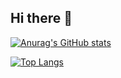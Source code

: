 ## Hi there 👋
[![Anurag's GitHub stats](https://github-readme-stats.vercel.app/api?username=Zeonova)](https://github.com/anuraghazra/github-readme-stats)

[![Top Langs](https://github-readme-stats.vercel.app/api/top-langs/?username=Zeonova&layout=compact)](https://github.com/anuraghazra/github-readme-stats)
<!--
**Zeonova/Zeonova** is a ✨ _special_ ✨ repository because its `README.md` (this file) appears on your GitHub profile.

Here are some ideas to get you started:

- 🔭 I’m currently working on ...
- 🌱 I’m currently learning ...
- 👯 I’m looking to collaborate on ...
- 🤔 I’m looking for help with ...
- 💬 Ask me about ...
- 📫 How to reach me: ...
- 😄 Pronouns: ...
- ⚡ Fun fact: ...
-->
